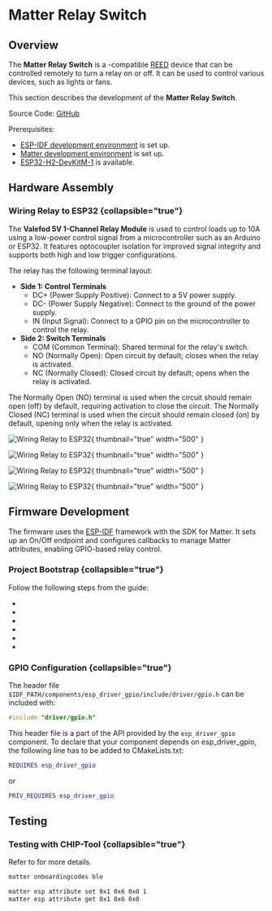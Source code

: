 # Matter Relay Switch

## Overview

The **Matter Relay Switch** is a [](Matter.md)-compatible [REED](Thread.md#end-device) device that can be controlled
remotely to turn a relay on or off. It can be used to control various devices, such as lights or fans.

This section describes the development of the **Matter Relay Switch**.

Source Code: [GitHub](https://github.com/albert-gee/matter_relay)

Prerequisites:

- [ESP-IDF development environment](ESP-IDF-Setup.md) is set up.
- [Matter development environment](Matter-Interface.md) is set up.
- [ESP32-H2-DevKitM-1](https://docs.espressif.com/projects/esp-dev-kits/en/latest/esp32h2/esp32-h2-devkitm-1/index.html)
  is available.

## Hardware Assembly

### Wiring Relay to ESP32 {collapsible="true"}

The **Valefod 5V 1-Channel Relay Module** is used to control loads up to 10A using a low-power control signal from a
microcontroller such as an Arduino or ESP32. It features optocoupler isolation for improved signal integrity and
supports both high and low trigger configurations.

The relay has the following terminal layout:

- **Side 1: Control Terminals**
    - DC+ (Power Supply Positive): Connect to a 5V power supply.
    - DC- (Power Supply Negative): Connect to the ground of the power supply.
    - IN (Input Signal): Connect to a GPIO pin on the microcontroller to control the relay.
- **Side 2: Switch Terminals**
    - COM (Common Terminal): Shared terminal for the relay's switch.
    - NO (Normally Open): Open circuit by default; closes when the relay is activated.
    - NC (Normally Closed): Closed circuit by default; opens when the relay is activated.

The Normally Open (NO) terminal is used when the circuit should remain open (off) by default, requiring activation to
close the circuit. The Normally Closed (NC) terminal is used when the circuit should remain closed (on) by default,
opening only when the relay is activated.

![Wiring Relay to ESP32](image39.jpg){ thumbnail="true" width="500" }

![Wiring Relay to ESP32](image40.jpg){ thumbnail="true" width="500" }

![Wiring Relay to ESP32](image13.jpg){ thumbnail="true" width="500" }

![Wiring Relay to ESP32](image24.jpg){ thumbnail="true" width="500" }

## Firmware Development

The firmware uses the [ESP-IDF](Espressif.md#esp-idf-framework) framework with the SDK for Matter. It sets up an On/Off
endpoint and configures callbacks to manage Matter attributes, enabling GPIO-based relay control.

### Project Bootstrap {collapsible="true"}

Follow the following steps from the [](ESP32-Project-Workflow.md) guide:

- [](ESP32-Project-Workflow.md#step-1-set-up-esp-idf-environment)
- [](ESP32-Project-Workflow.md#step-2-create-a-new-project)
- [](ESP32-Project-Workflow.md#step-3-set-esp32-as-the-target-device)
- [](ESP32-Project-Workflow.md#step-4-open-the-project-in-clion-ide)
- [](ESP32-Project-Workflow.md#step-5-create-default-configuration)
- [](ESP32-Project-Workflow.md#step-6-update-cmakelists-txt)

### GPIO Configuration {collapsible="true"}

The header file `$IDF_PATH/components/esp_driver_gpio/include/driver/gpio.h` can be included with:

```c
#include "driver/gpio.h"
```

This header file is a part of the API provided by the `esp_driver_gpio` component. To declare that your component
depends on esp_driver_gpio, the following line has to be added to CMakeLists.txt:

```CMake
REQUIRES esp_driver_gpio
```

or

```CMake
PRIV_REQUIRES esp_driver_gpio
```

## Testing

### Testing with CHIP-Tool {collapsible="true"}

Refer to [](CHIP-Tool.md) for more details.

```Bash
matter onboardingcodes ble

matter esp attribute set 0x1 0x6 0x0 1
matter esp attribute get 0x1 0x6 0x0
```


